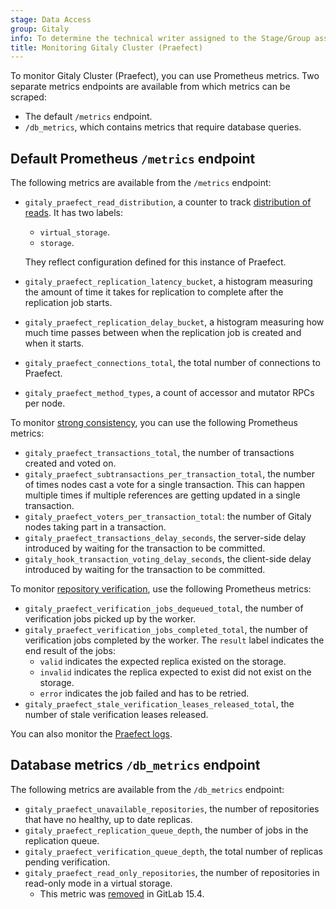 ```yaml
---
stage: Data Access
group: Gitaly
info: To determine the technical writer assigned to the Stage/Group associated with this page, see https://handbook.gitlab.com/handbook/product/ux/technical-writing/#assignments
title: Monitoring Gitaly Cluster (Praefect)
---
```


To monitor Gitaly Cluster (Praefect), you can use Prometheus metrics. Two separate metrics endpoints are
available from which metrics can be scraped:

- The default `/metrics` endpoint.
- `/db_metrics`, which contains metrics that require database queries.

## Default Prometheus `/metrics` endpoint

The following metrics are available from the `/metrics` endpoint:

- `gitaly_praefect_read_distribution`, a counter to track [distribution of reads](_index.md#distributed-reads).
  It has two labels:

  - `virtual_storage`.
  - `storage`.

  They reflect configuration defined for this instance of Praefect.

- `gitaly_praefect_replication_latency_bucket`, a histogram measuring the amount of time it takes
  for replication to complete after the replication job starts.
- `gitaly_praefect_replication_delay_bucket`, a histogram measuring how much time passes between
  when the replication job is created and when it starts.
- `gitaly_praefect_connections_total`, the total number of connections to Praefect.
- `gitaly_praefect_method_types`, a count of accessor and mutator RPCs per node.

To monitor [strong consistency](_index.md#strong-consistency), you can use the following Prometheus metrics:

- `gitaly_praefect_transactions_total`, the number of transactions created and voted on.
- `gitaly_praefect_subtransactions_per_transaction_total`, the number of times nodes cast a vote for
  a single transaction. This can happen multiple times if multiple references are getting updated in
  a single transaction.
- `gitaly_praefect_voters_per_transaction_total`: the number of Gitaly nodes taking part in a
  transaction.
- `gitaly_praefect_transactions_delay_seconds`, the server-side delay introduced by waiting for the
  transaction to be committed.
- `gitaly_hook_transaction_voting_delay_seconds`, the client-side delay introduced by waiting for
  the transaction to be committed.

To monitor [repository verification](configure.md#repository-verification), use the following Prometheus metrics:

- `gitaly_praefect_verification_jobs_dequeued_total`, the number of verification jobs picked up by the
  worker.
- `gitaly_praefect_verification_jobs_completed_total`, the number of verification jobs completed by the
  worker. The `result` label indicates the end result of the jobs:
  - `valid` indicates the expected replica existed on the storage.
  - `invalid` indicates the replica expected to exist did not exist on the storage.
  - `error` indicates the job failed and has to be retried.
- `gitaly_praefect_stale_verification_leases_released_total`, the number of stale verification leases
  released.

You can also monitor the [Praefect logs](../../logs/_index.md#praefect-logs).

## Database metrics `/db_metrics` endpoint

The following metrics are available from the `/db_metrics` endpoint:

- `gitaly_praefect_unavailable_repositories`, the number of repositories that have no healthy, up to date replicas.
- `gitaly_praefect_replication_queue_depth`, the number of jobs in the replication queue.
- `gitaly_praefect_verification_queue_depth`, the total number of replicas pending verification.
- `gitaly_praefect_read_only_repositories`, the number of repositories in read-only mode in a virtual storage.
  - This metric was [removed](https://gitlab.com/gitlab-org/gitaly/-/issues/4229) in GitLab 15.4.
